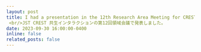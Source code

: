 ```yaml
---
layout: post
title: I had a presentation in the 12th Research Area Meeting for CREST “Symbiotic Interaction”
 <br/>JST CREST 共生インタラクションの第12回領域会議で発表しました。
date: 2023-09-30 16:00:00-0400
inline: false
related_posts: false
---
```

